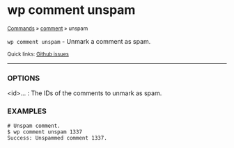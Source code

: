 # wp comment unspam

<small>[Commands](/commands/) &raquo; [comment](/commands/comment/) &raquo; unspam</small>

`wp comment unspam` - Unmark a comment as spam.

<small>Quick links: <a href="https://github.com/wp-cli/wp-cli/issues?q=is%3Aopen+label%3Acommand%3Acomment-unspam+sort%3Aupdated-desc">Github issues</a></small>

<hr />

### OPTIONS

&lt;id&gt;...
: The IDs of the comments to unmark as spam.

### EXAMPLES

    # Unspam comment.
    $ wp comment unspam 1337
    Success: Unspammed comment 1337.



